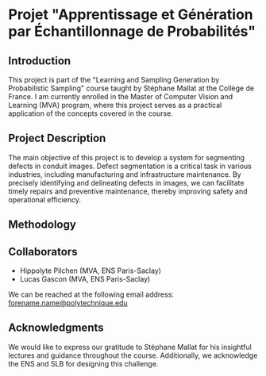 # Projet "Apprentissage et Génération par Échantillonnage de Probabilités"


## Introduction

This project is part of the "Learning and Sampling Generation by Probabilistic Sampling" course taught by Stéphane Mallat at the Collège de France. I am currently enrolled in the Master of Computer Vision and Learning (MVA) program, where this project serves as a practical application of the concepts covered in the course.

## Project Description

The main objective of this project is to develop a system for segmenting defects in conduit images. Defect segmentation is a critical task in various industries, including manufacturing and infrastructure maintenance. By precisely identifying and delineating defects in images, we can facilitate timely repairs and preventive maintenance, thereby improving safety and operational efficiency.

## Methodology


## Collaborators

- Hippolyte Pilchen (MVA, ENS Paris-Saclay)
- Lucas Gascon (MVA, ENS Paris-Saclay)

We can be reached at the following email address: forename.name@polytechnique.edu



## Acknowledgments

We would like to express our gratitude to Stéphane Mallat for his insightful lectures and guidance throughout the course. Additionally, we acknowledge the ENS and SLB for designing this challenge.
